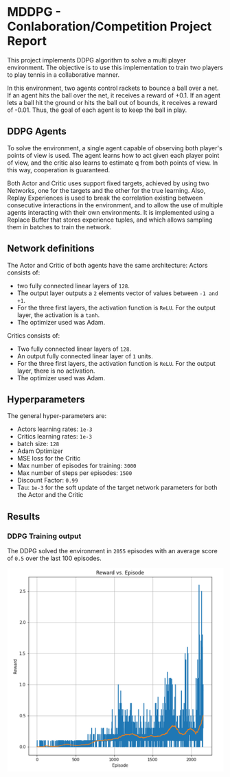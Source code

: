 # MDDPG - Conlaboration/Competition  Project Report

This project implements DDPG algorithm to solve a multi player environment. The objective is to use this implementation
to train two players to play tennis in a collaborative manner.

In this environment, two agents control rackets to bounce a ball over a net. If an agent hits the ball over the net, 
it receives a reward of +0.1.  If an agent lets a ball hit the ground or hits the ball out of bounds,
it receives a reward of -0.01.  Thus, the goal of each agent is to keep the ball in play.

## DDPG Agents
To solve the environment, a single agent capable of observing both player's points of view is used. 
The agent learns how to act given each player point of view, and the critic also learns to estimate q from both points of view.
In this way, cooperation is guaranteed.

Both Actor and Critic uses support fixed targets, achieved by using two Networks, one for the targets and the other for 
the true learning.
Also, Replay Experiences is used to break the correlation existing between consecutive interactions in the environment, and to allow the use of multiple
agents interacting with their own environments. It is implemented using a Replace Buffer that stores experience tuples,
and which allows sampling them in batches to train the network.


## Network definitions
The Actor and Critic of both agents have the same architecture:
Actors consists of:
* two fully connected linear layers of `128`.
* The output layer outputs a `2` elements vector of values between `-1 and +1`. 
* For the three first layers, the activation function is `ReLU`. For the output layer, the activation is a `tanh`.
* The optimizer used was Adam.

Critics consists of:
* Two fully connected linear layers of `128`.
* An output fully connected linear layer of `1` units.
* For the three first layers, the activation function is `ReLU`. For the output layer, there is no activation.
* The optimizer used was Adam.

## Hyperparameters
The general hyper-parameters are:

* Actors learning rates: `1e-3`
* Critics learning rates: `1e-3`
* batch size: `128`
* Adam Optimizer
* MSE loss for the Critic
* Max number of episodes for training: `3000`
* Max number of steps per episodes: `1500`
* Discount Factor: `0.99`
* Tau: `1e-3` for the soft update of the target network parameters for both the Actor and the Critic

## Results
### DDPG Training output
The DDPG solved the environment in `2055` episodes with an average score of `0.5` over the last 100 episodes.

![img.png](img.png)


